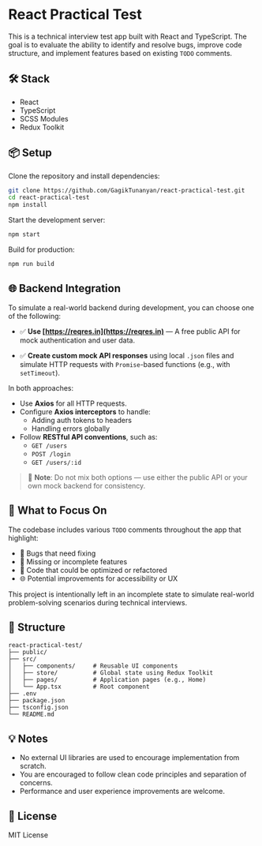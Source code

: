 # React Practical Test

This is a technical interview test app built with React and TypeScript. The goal is to evaluate the ability to identify and resolve bugs, improve code structure, and implement features based on existing `TODO` comments.

## 🛠️ Stack

- React
- TypeScript
- SCSS Modules
- Redux Toolkit

## 📦 Setup

Clone the repository and install dependencies:

```bash
git clone https://github.com/GagikTunanyan/react-practical-test.git
cd react-practical-test
npm install
```

Start the development server:

```bash
npm start
```

Build for production:

```bash
npm run build
```

## 🌐 Backend Integration

To simulate a real-world backend during development, you can choose one of the following:

- ✅ **Use [https://reqres.in](https://reqres.in)** — A free public API for mock authentication and user data.

- ✅ **Create custom mock API responses** using local `.json` files and simulate HTTP requests with `Promise`-based functions (e.g., with `setTimeout`).

In both approaches:

- Use **Axios** for all HTTP requests.
- Configure **Axios interceptors** to handle:
  - Adding auth tokens to headers
  - Handling errors globally
- Follow **RESTful API conventions**, such as:
  - `GET /users`
  - `POST /login`
  - `GET /users/:id`

> 📌 **Note**: Do not mix both options — use either the public API or your own mock backend for consistency.


## 🧪 What to Focus On

The codebase includes various `TODO` comments throughout the app that highlight:

- 🐛 Bugs that need fixing
- 🎯 Missing or incomplete features
- 🧹 Code that could be optimized or refactored
- 🌐 Potential improvements for accessibility or UX

This project is intentionally left in an incomplete state to simulate real-world problem-solving scenarios during technical interviews.

## 📁 Structure

```
react-practical-test/
├── public/
├── src/
│   ├── components/     # Reusable UI components
│   ├── store/          # Global state using Redux Toolkit
│   ├── pages/          # Application pages (e.g., Home)
│   └── App.tsx         # Root component
├── .env
├── package.json
├── tsconfig.json
└── README.md
```

## 💡 Notes

- No external UI libraries are used to encourage implementation from scratch.
- You are encouraged to follow clean code principles and separation of concerns.
- Performance and user experience improvements are welcome.

## 📝 License

MIT License
